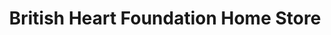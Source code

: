 ---
title: "British Heart Foundation Home Store"
url: /birmingham/british-heart-foundation-home-store/
shop: Möbel
---